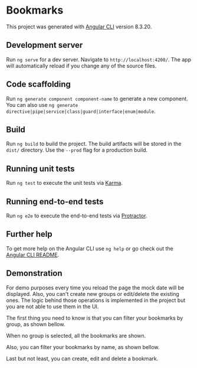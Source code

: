 # Bookmarks

This project was generated with [Angular CLI](https://github.com/angular/angular-cli) version 8.3.20.

## Development server

Run `ng serve` for a dev server. Navigate to `http://localhost:4200/`. The app will automatically reload if you change any of the source files.

## Code scaffolding

Run `ng generate component component-name` to generate a new component. You can also use `ng generate directive|pipe|service|class|guard|interface|enum|module`.

## Build

Run `ng build` to build the project. The build artifacts will be stored in the `dist/` directory. Use the `--prod` flag for a production build.

## Running unit tests

Run `ng test` to execute the unit tests via [Karma](https://karma-runner.github.io).

## Running end-to-end tests

Run `ng e2e` to execute the end-to-end tests via [Protractor](http://www.protractortest.org/).

## Further help

To get more help on the Angular CLI use `ng help` or go check out the [Angular CLI README](https://github.com/angular/angular-cli/blob/master/README.md).

## Demonstration

For demo purposes every time you reload the page the mock date will be displayed. 
Also, you can't create new groups or edit/delete the existing ones. The logic behind those operations is implemented in the project but you are not able to use them in the UI.

The first thing you need to know is that you can filter your bookmarks by group, as shown bellow. 

When no group is selected, all the bookmarks are shown.

Also, you can filter your bookmarks by name, as shown bellow.

Last but not least, you can create, edit and delete a bookmark. 
